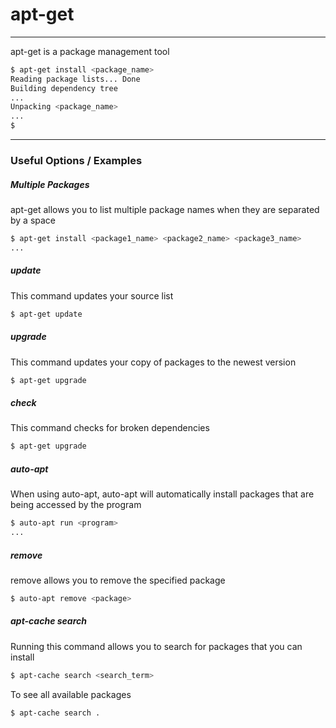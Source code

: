 # apt-get
-------	-------
apt-get is a package management tool


 ~~~ bash
$ apt-get install <package_name> 
Reading package lists... Done
Building dependency tree
...
Unpacking <package_name>
...
$
 ~~~

 ---	---


 ### Useful Options / Examples
 ##### Multiple Packages
 apt-get allows you to list multiple package names when they are separated by a space
  ~~~ bash
$ apt-get install <package1_name> <package2_name> <package3_name>
...
  ~~~

 ##### update
 This command updates your source list
  ~~~ bash
$ apt-get update
  ~~~
  
  ##### upgrade
 This command updates your copy of packages to the newest version
  ~~~ bash
$ apt-get upgrade
  ~~~

  ##### check
 This command checks for broken dependencies
  ~~~ bash
$ apt-get upgrade
  ~~~

 ##### auto-apt
 When using auto-apt, auto-apt will automatically install packages that are being accessed by the program
   ~~~ bash
$ auto-apt run <program>
...
  ~~~
  
 ##### remove
 remove allows you to remove the specified package
   ~~~ bash
$ auto-apt remove <package>
  ~~~
  
##### apt-cache search
Running this command allows you to search for packages that you can install
  ~~~ bash
$ apt-cache search <search_term>
  ~~~
To see all available packages
 ~~~ bash
$ apt-cache search .
  ~~~
